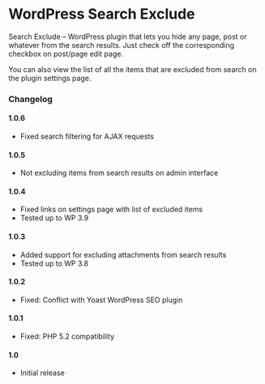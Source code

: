 WordPress Search Exclude
=================

Search Exclude – WordPress plugin that lets you hide any page, post or whatever from the search results. Just check off the corresponding checkbox on post/page edit page.

You can also view the list of all the items that are excluded from search on the plugin settings page.


### Changelog

#### 1.0.6
* Fixed search filtering for AJAX requests

#### 1.0.5
* Not excluding items from search results on admin interface

#### 1.0.4
* Fixed links on settings page with list of excluded items
* Tested up to WP 3.9

#### 1.0.3
* Added support for excluding attachments from search results
* Tested up to WP 3.8

#### 1.0.2
* Fixed: Conflict with Yoast WordPress SEO plugin

#### 1.0.1
* Fixed: PHP 5.2 compatibility

#### 1.0
* Initial release